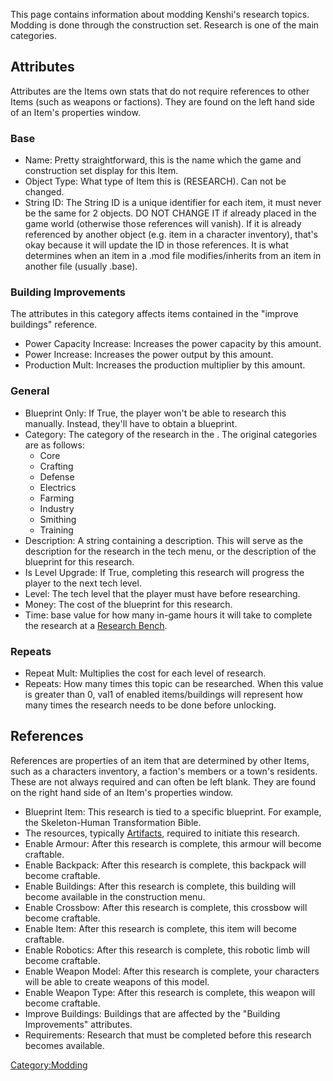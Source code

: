 This page contains information about modding Kenshi's research topics.
Modding is done through the construction set. Research is one of the
main categories.

## Attributes

Attributes are the Items own stats that do not require references to
other Items (such as weapons or factions). They are found on the left
hand side of an Item's properties window.

### Base

- Name: Pretty straightforward, this is the name which the game and
  construction set display for this Item.
- Object Type: What type of Item this is (RESEARCH). Can not be changed.
- String ID: The String ID is a unique identifier for each item, it must
  never be the same for 2 objects. DO NOT CHANGE IT if already placed in
  the game world (otherwise those references will vanish). If it is
  already referenced by another object (e.g. item in a character
  inventory), that's okay because it will update the ID in those
  references. It is what determines when an item in a .mod file
  modifies/inherits from an item in another file (usually .base).

### Building Improvements

The attributes in this category affects items contained in the "improve
buildings" reference.

- Power Capacity Increase: Increases the power capacity by this amount.
- Power Increase: Increases the power output by this amount.
- Production Mult: Increases the production multiplier by this amount.

### General

- Blueprint Only: If True, the player won't be able to research this
  manually. Instead, they'll have to obtain a blueprint.
- Category: The category of the research in the [](Technology.md). The original categories are as follows:
  - Core
  - Crafting
  - Defense
  - Electrics
  - Farming
  - Industry
  - Smithing
  - Training
- Description: A string containing a description. This will serve as the
  description for the research in the tech menu, or the description of
  the blueprint for this research.
- Is Level Upgrade: If True, completing this research will progress the
  player to the next tech level.
- Level: The tech level that the player must have before researching.
- Money: The cost of the blueprint for this research.
- Time: base value for how many in-game hours it will take to complete
  the research at a [Research Bench](Research_Bench.md "wikilink").

### Repeats

- Repeat Mult: Multiplies the cost for each level of research.
- Repeats: How many times this topic can be researched. When this value
  is greater than 0, val1 of enabled items/buildings will represent how
  many times the research needs to be done before unlocking.

## References

References are properties of an item that are determined by other Items,
such as a characters inventory, a faction's members or a town's
residents. These are not always required and can often be left
blank. They are found on the right hand side of an Item's properties
window.

- Blueprint Item: This research is tied to a specific blueprint. For
  example, the Skeleton-Human Transformation Bible.
- The resources, typically [Artifacts](Artifacts.md "wikilink"), required
  to initiate this research.
- Enable Armour: After this research is complete, this armour will
  become craftable.
- Enable Backpack: After this research is complete, this backpack will
  become craftable.
- Enable Buildings: After this research is complete, this building will
  become available in the construction menu.
- Enable Crossbow: After this research is complete, this crossbow will
  become craftable.
- Enable Item: After this research is complete, this item will become
  craftable.
- Enable Robotics: After this research is complete, this robotic limb
  will become craftable.
- Enable Weapon Model: After this research is complete, your characters
  will be able to create weapons of this model.
- Enable Weapon Type: After this research is complete, this weapon will
  become craftable.
- Improve Buildings: Buildings that are affected by the "Building
  Improvements" attributes.
- Requirements: Research that must be completed before this research
  becomes available.

[Category:Modding](Category:Modding "wikilink")